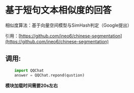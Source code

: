 # 基于短句文本相似度的回答

相似度算法：基于向量空间模型与SimHash判定（Google提出）

引用：[https://github.com/ineo6/chinese-segmentation](https://github.com/ineo6/chinese-segmentation)

## 调用:
```python
	import QQChat
	answer = QQChat.repond(qustion)
```


**模块加载时间需要20s左右**